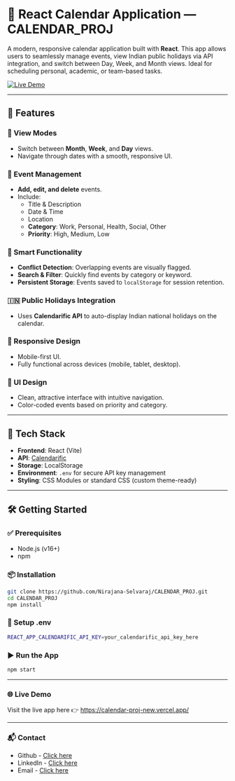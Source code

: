 # 📅 React Calendar Application — CALENDAR_PROJ

A modern, responsive calendar application built with **React**. This app allows users to seamlessly manage events, view Indian public holidays via API integration, and switch between Day, Week, and Month views. Ideal for scheduling personal, academic, or team-based tasks.

[![Live Demo](https://img.shields.io/badge/Live%20Demo-Click%20Here-green?style=for-the-badge)](https://calendar-proj-new.vercel.app/)

---

## 🚀 Features

### 🔄 View Modes
- Switch between **Month**, **Week**, and **Day** views.
- Navigate through dates with a smooth, responsive UI.

### 📝 Event Management
- **Add, edit, and delete** events.
- Include:
  - Title & Description
  - Date & Time
  - Location
  - **Category**: Work, Personal, Health, Social, Other
  - **Priority**: High, Medium, Low

### 🧠 Smart Functionality
- **Conflict Detection**: Overlapping events are visually flagged.
- **Search & Filter**: Quickly find events by category or keyword.
- **Persistent Storage**: Events saved to `localStorage` for session retention.

### 🇮🇳 Public Holidays Integration
- Uses **Calendarific API** to auto-display Indian national holidays on the calendar.

### 📱 Responsive Design
- Mobile-first UI.
- Fully functional across devices (mobile, tablet, desktop).

### 🎨 UI Design
- Clean, attractive interface with intuitive navigation.
- Color-coded events based on priority and category.

---

## 🔧 Tech Stack

- **Frontend**: React (Vite)
- **API**: [Calendarific](https://calendarific.com/)
- **Storage**: LocalStorage
- **Environment**: `.env` for secure API key management
- **Styling**: CSS Modules or standard CSS (custom theme-ready)

---

## 🛠️ Getting Started

### ✅ Prerequisites
- Node.js (v16+)
- npm 

### 📦 Installation
```bash
git clone https://github.com/Nirajana-Selvaraj/CALENDAR_PROJ.git
cd CALENDAR_PROJ
npm install
```

### 🔑 Setup .env
```bash
REACT_APP_CALENDARIFIC_API_KEY=your_calendarific_api_key_here
```

### ▶️ Run the App
```bash
npm start
```
---

### 🌐 Live Demo

Visit the live app here 👉 https://calendar-proj-new.vercel.app/

---

### 📬 Contact

- Github - [Click here](https://github.com/Nirajana-Selvaraj/)
- LinkedIn - [Click here](https://www.linkedin.com/in/nirajana-sri/)
- Email - [Click here](nirajanasris.22it@kongu.edu)





